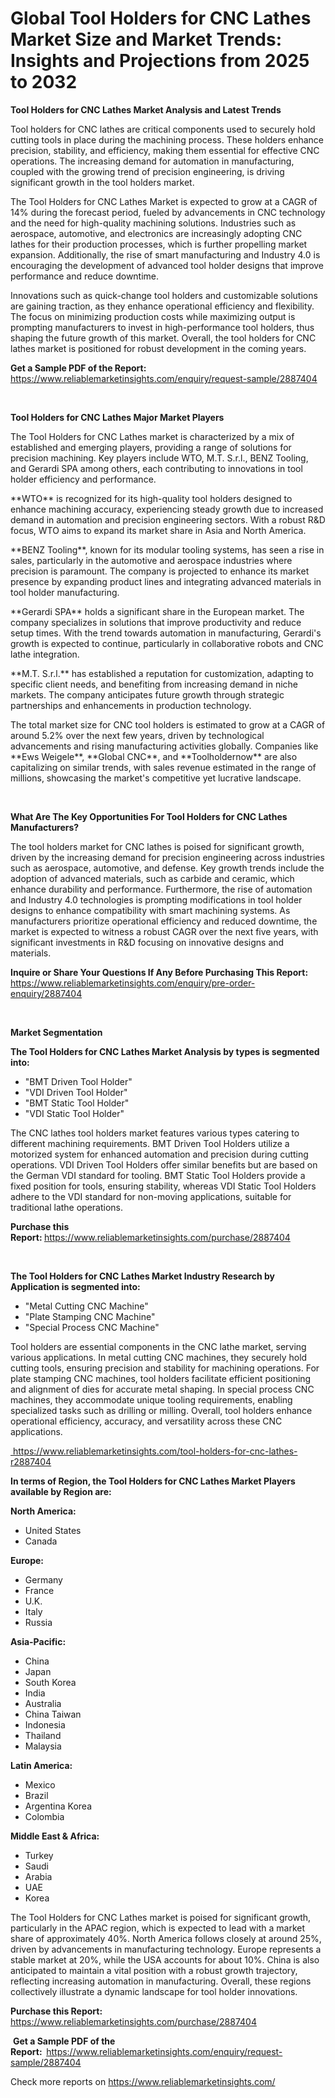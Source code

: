 <p><h1>Global Tool Holders for CNC Lathes Market Size and Market Trends: Insights and Projections from 2025 to 2032</h1></p><p><strong>Tool Holders for CNC Lathes Market Analysis and Latest Trends</strong></p>
<p><p>Tool holders for CNC lathes are critical components used to securely hold cutting tools in place during the machining process. These holders enhance precision, stability, and efficiency, making them essential for effective CNC operations. The increasing demand for automation in manufacturing, coupled with the growing trend of precision engineering, is driving significant growth in the tool holders market.</p><p>The Tool Holders for CNC Lathes Market is expected to grow at a CAGR of 14% during the forecast period, fueled by advancements in CNC technology and the need for high-quality machining solutions. Industries such as aerospace, automotive, and electronics are increasingly adopting CNC lathes for their production processes, which is further propelling market expansion. Additionally, the rise of smart manufacturing and Industry 4.0 is encouraging the development of advanced tool holder designs that improve performance and reduce downtime.</p><p>Innovations such as quick-change tool holders and customizable solutions are gaining traction, as they enhance operational efficiency and flexibility. The focus on minimizing production costs while maximizing output is prompting manufacturers to invest in high-performance tool holders, thus shaping the future growth of this market. Overall, the tool holders for CNC lathes market is positioned for robust development in the coming years.</p></p>
<p><strong>Get a Sample PDF of the Report:&nbsp;</strong> <a href="https://www.reliablemarketinsights.com/enquiry/request-sample/2887404?utm_campaign=2530&utm_medium=2&utm_source=Github&utm_content=ia&utm_term=14032025&utm_id=tool-holders-for-cnc-lathes">https://www.reliablemarketinsights.com/enquiry/request-sample/2887404</a></p>
<p>&nbsp;</p>
<p><strong>Tool Holders for CNC Lathes Major Market Players</strong></p>
<p><p>The Tool Holders for CNC Lathes market is characterized by a mix of established and emerging players, providing a range of solutions for precision machining. Key players include WTO, M.T. S.r.l., BENZ Tooling, and Gerardi SPA among others, each contributing to innovations in tool holder efficiency and performance.</p><p>**WTO** is recognized for its high-quality tool holders designed to enhance machining accuracy, experiencing steady growth due to increased demand in automation and precision engineering sectors. With a robust R&D focus, WTO aims to expand its market share in Asia and North America.</p><p>**BENZ Tooling**, known for its modular tooling systems, has seen a rise in sales, particularly in the automotive and aerospace industries where precision is paramount. The company is projected to enhance its market presence by expanding product lines and integrating advanced materials in tool holder manufacturing.</p><p>**Gerardi SPA** holds a significant share in the European market. The company specializes in solutions that improve productivity and reduce setup times. With the trend towards automation in manufacturing, Gerardi's growth is expected to continue, particularly in collaborative robots and CNC lathe integration.</p><p>**M.T. S.r.l.** has established a reputation for customization, adapting to specific client needs, and benefiting from increasing demand in niche markets. The company anticipates future growth through strategic partnerships and enhancements in production technology.</p><p>The total market size for CNC tool holders is estimated to grow at a CAGR of around 5.2% over the next few years, driven by technological advancements and rising manufacturing activities globally. Companies like **Ews Weigele**, **Global CNC**, and **Toolholdernow** are also capitalizing on similar trends, with sales revenue estimated in the range of millions, showcasing the market's competitive yet lucrative landscape.</p></p>
<p>&nbsp;</p>
<p><strong>What Are The Key Opportunities For Tool Holders for CNC Lathes Manufacturers?</strong></p>
<p><p>The tool holders market for CNC lathes is poised for significant growth, driven by the increasing demand for precision engineering across industries such as aerospace, automotive, and defense. Key growth trends include the adoption of advanced materials, such as carbide and ceramic, which enhance durability and performance. Furthermore, the rise of automation and Industry 4.0 technologies is prompting modifications in tool holder designs to enhance compatibility with smart machining systems. As manufacturers prioritize operational efficiency and reduced downtime, the market is expected to witness a robust CAGR over the next five years, with significant investments in R&D focusing on innovative designs and materials.</p></p>
<p><strong>Inquire or Share Your Questions If Any Before Purchasing This Report:</strong> <a href="https://www.reliablemarketinsights.com/enquiry/pre-order-enquiry/2887404?utm_campaign=2530&utm_medium=2&utm_source=Github&utm_content=ia&utm_term=14032025&utm_id=tool-holders-for-cnc-lathes">https://www.reliablemarketinsights.com/enquiry/pre-order-enquiry/2887404</a></p>
<p>&nbsp;</p>
<p><strong>Market Segmentation</strong></p>
<p><strong>The Tool Holders for CNC Lathes Market Analysis by types is segmented into:</strong></p>
<p><ul><li>"BMT Driven Tool Holder"</li><li>"VDI Driven Tool Holder"</li><li>"BMT Static Tool Holder"</li><li>"VDI Static Tool Holder"</li></ul></p>
<p><p>The CNC lathes tool holders market features various types catering to different machining requirements. BMT Driven Tool Holders utilize a motorized system for enhanced automation and precision during cutting operations. VDI Driven Tool Holders offer similar benefits but are based on the German VDI standard for tooling. BMT Static Tool Holders provide a fixed position for tools, ensuring stability, whereas VDI Static Tool Holders adhere to the VDI standard for non-moving applications, suitable for traditional lathe operations.</p></p>
<p><strong>Purchase this Report:&nbsp;</strong><a href="https://www.reliablemarketinsights.com/purchase/2887404?utm_campaign=2530&utm_medium=2&utm_source=Github&utm_content=ia&utm_term=14032025&utm_id=tool-holders-for-cnc-lathes">https://www.reliablemarketinsights.com/purchase/2887404</a></p>
<p>&nbsp;</p>
<p><strong>The Tool Holders for CNC Lathes Market Industry Research by Application is segmented into:</strong></p>
<p><ul><li>"Metal Cutting CNC Machine"</li><li>"Plate Stamping CNC Machine"</li><li>"Special Process CNC Machine"</li></ul></p>
<p><p>Tool holders are essential components in the CNC lathe market, serving various applications. In metal cutting CNC machines, they securely hold cutting tools, ensuring precision and stability for machining operations. For plate stamping CNC machines, tool holders facilitate efficient positioning and alignment of dies for accurate metal shaping. In special process CNC machines, they accommodate unique tooling requirements, enabling specialized tasks such as drilling or milling. Overall, tool holders enhance operational efficiency, accuracy, and versatility across these CNC applications.</p></p>
<p><a href="https://www.reliablemarketinsights.com/tool-holders-for-cnc-lathes-r2887404?utm_campaign=2530&utm_medium=2&utm_source=Github&utm_content=ia&utm_term=14032025&utm_id=tool-holders-for-cnc-lathes">&nbsp;https://www.reliablemarketinsights.com/tool-holders-for-cnc-lathes-r2887404</a></p>
<p><strong>In terms of Region, the Tool Holders for CNC Lathes Market Players available by Region are:</strong></p>
<p>
    <p> <strong> North America: </strong>
        <ul>
            <li>United States</li>
            <li>Canada</li>
        </ul>
        </p> 
    <p> <strong> Europe: </strong>
        <ul>
            <li>Germany</li>
            <li>France</li>
            <li>U.K.</li>
            <li>Italy</li>
            <li>Russia</li>
        </ul>
        </p> 
    <p> <strong> Asia-Pacific: </strong>
        <ul>
            <li>China</li>
            <li>Japan</li>
            <li>South Korea</li>
            <li>India</li>
            <li>Australia</li>
            <li>China Taiwan</li>
            <li>Indonesia</li>
            <li>Thailand</li>
            <li>Malaysia</li>
        </ul>
        </p> 
    <p> <strong> Latin America: </strong>
        <ul>
            <li>Mexico</li>
            <li>Brazil</li>
            <li>Argentina Korea</li>
            <li>Colombia</li>
        </ul>
        </p> 
    <p> <strong> Middle East & Africa: </strong>
        <ul>
            <li>Turkey</li>
            <li>Saudi</li>
            <li>Arabia</li>
            <li>UAE</li>
            <li>Korea</li>
        </ul>
    </p>
    </p>
<p><p>The Tool Holders for CNC Lathes market is poised for significant growth, particularly in the APAC region, which is expected to lead with a market share of approximately 40%. North America follows closely at around 25%, driven by advancements in manufacturing technology. Europe represents a stable market at 20%, while the USA accounts for about 10%. China is also anticipated to maintain a vital position with a robust growth trajectory, reflecting increasing automation in manufacturing. Overall, these regions collectively illustrate a dynamic landscape for tool holder innovations.</p></p>
<p><strong>Purchase this Report: </strong><a href="https://www.reliablemarketinsights.com/purchase/2887404?utm_campaign=2530&utm_medium=2&utm_source=Github&utm_content=ia&utm_term=14032025&utm_id=tool-holders-for-cnc-lathes">https://www.reliablemarketinsights.com/purchase/2887404</a></p>
<p>&nbsp;<strong>Get a Sample PDF of the Report:&nbsp;&nbsp;</strong><a href="https://www.reliablemarketinsights.com/enquiry/request-sample/2887404?utm_campaign=2530&utm_medium=2&utm_source=Github&utm_content=ia&utm_term=14032025&utm_id=tool-holders-for-cnc-lathes">https://www.reliablemarketinsights.com/enquiry/request-sample/2887404</a></p>
<p><strong></strong></p>
<p>Check more reports on <a href="https://www.reliablemarketinsights.com/?utm_campaign=2530&utm_medium=2&utm_source=Github&utm_content=ia&utm_term=14032025&utm_id=tool-holders-for-cnc-lathes">https://www.reliablemarketinsights.com/</a></p>